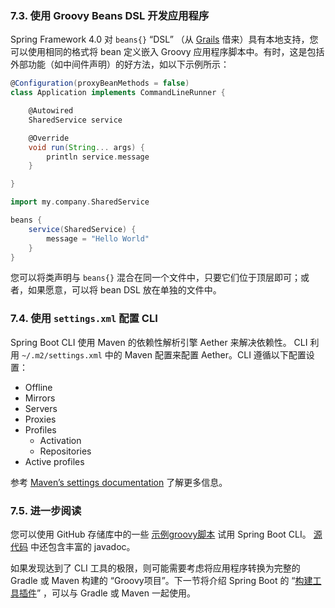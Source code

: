 ### 7.3. 使用 Groovy Beans DSL 开发应用程序

Spring Framework 4.0 对 `beans{}` “DSL” （从 [Grails](https://grails.org/) 借来）具有本地支持，您可以使用相同的格式将 bean 定义嵌入 Groovy 应用程序脚本中。有时，这是包括外部功能（如中间件声明）的好方法，如以下示例所示：

```groovy
@Configuration(proxyBeanMethods = false)
class Application implements CommandLineRunner {

    @Autowired
    SharedService service

    @Override
    void run(String... args) {
        println service.message
    }

}

import my.company.SharedService

beans {
    service(SharedService) {
        message = "Hello World"
    }
}
```

您可以将类声明与 `beans{}` 混合在同一个文件中，只要它们位于顶层即可；或者，如果愿意，可以将 bean DSL 放在单独的文件中。

### 7.4. 使用 `settings.xml` 配置 CLI 

Spring Boot CLI 使用 Maven 的依赖性解析引擎 Aether 来解决依赖性。 CLI 利用 `~/.m2/settings.xml` 中的 Maven 配置来配置 Aether。CLI 遵循以下配置设置：

- Offline
- Mirrors
- Servers
- Proxies
- Profiles
  - Activation
  - Repositories
- Active profiles

参考 [Maven’s settings documentation](https://maven.apache.org/settings.html) 了解更多信息。

### 7.5. 进一步阅读

您可以使用 GitHub 存储库中的一些 [示例groovy脚本](https://github.com/spring-projects/spring-boot/tree/v2.2.2.RELEASE/spring-boot-project/spring-boot-cli/samples) 试用 Spring Boot CLI。 [源代码](https://github.com/spring-projects/spring-boot/tree/v2.2.2.RELEASE/spring-boot-project/spring-boot-cli/src/main/java/org/springframework/boot/cli) 中还包含丰富的 javadoc。

如果发现达到了 CLI 工具的极限，则可能需要考虑将应用程序转换为完整的 Gradle 或 Maven 构建的 “Groovy项目”。下一节将介绍 Spring Boot 的 “[构建工具插件](https://docs.spring.io/spring-boot/docs/2.2.2.RELEASE/reference/htmlsingle/#build-tool-plugins)”  ，可以与 Gradle 或 Maven 一起使用。